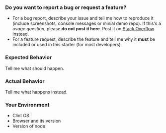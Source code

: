 ### Do you want to report a bug or request a feature?
* For a bug report, describe your issue and tell me how to reproduce it (include screenshots, console messages or minial demo repo). If this's a *usage question*, please **do not post it here**. Post it on [Stack Overflow](https://stackoverflow.com/questions/tagged/reactjs) instead.
* For a feature request, describe the feature and tell me why it **must** be included or used in this starter (for most developers).

### Expected Behavior
Tell me what should happen.

### Actual Behavior
Tell me what happens instead.

### Your Environment
* Clint OS
* Browser and its version
* Version of node
